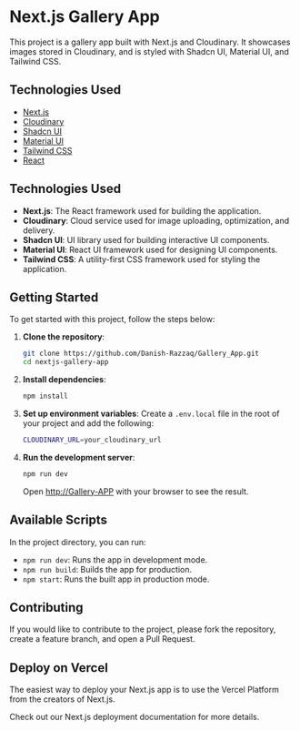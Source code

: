 # Next.js Gallery App

This project is a gallery app built with Next.js and Cloudinary. It showcases images stored in Cloudinary, and is styled with Shadcn UI, Material UI, and Tailwind CSS.

## Technologies Used

- [Next.js](https://nextjs.org/)
- [Cloudinary](https://cloudinary.com/)
- [Shadcn UI](https://ui.shadcn.com/)
- [Material UI](https://mui.com/)
- [Tailwind CSS](https://tailwindcss.com/)
- [React](https://react.dev/)
  
## Technologies Used

- **Next.js**: The React framework used for building the application.
- **Cloudinary**: Cloud service used for image uploading, optimization, and delivery.
- **Shadcn UI**: UI library used for building interactive UI components.
- **Material UI**: React UI framework used for designing UI components.
- **Tailwind CSS**: A utility-first CSS framework used for styling the application.

## Getting Started

To get started with this project, follow the steps below:

1. **Clone the repository**:
    ```bash
    git clone https://github.com/Danish-Razzaq/Gallery_App.git
    cd nextjs-gallery-app
    ```

2. **Install dependencies**:
    ```bash
    npm install
    ```

3. **Set up environment variables**:
   Create a `.env.local` file in the root of your project and add the following:
    ```bash
    CLOUDINARY_URL=your_cloudinary_url
    ```

4. **Run the development server**:
    ```bash
    npm run dev
    ```

   Open [http://Gallery-APP](https://gallery-app-roan-ten.vercel.app/) with your browser to see the result.

## Available Scripts

In the project directory, you can run:

- `npm run dev`: Runs the app in development mode.
- `npm run build`: Builds the app for production.
- `npm start`: Runs the built app in production mode.

## Contributing

If you would like to contribute to the project, please fork the repository, create a feature branch, and open a Pull Request.

## Deploy on Vercel
The easiest way to deploy your Next.js app is to use the Vercel Platform from the creators of Next.js.

Check out our Next.js deployment documentation for more details.
